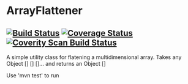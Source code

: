 # ArrayFlattener 
[![Build Status](https://travis-ci.org/randreucetti/ArrayFlattener.svg?branch=master)](https://travis-ci.org/randreucetti/ArrayFlattener)
[![Coverage Status](https://coveralls.io/repos/randreucetti/ArrayFlattener/badge.svg?branch=master&service=github)](https://coveralls.io/github/randreucetti/ArrayFlattener?branch=master)
<a href="https://scan.coverity.com/projects/randreucetti-arrayflattener">
  <img alt="Coverity Scan Build Status"
       src="https://scan.coverity.com/projects/6729/badge.svg"/>
</a>
------------------
A simple utility class for flatening a multidimensional array. Takes any Object [] [] []... and returns an Object []

Use 'mvn test' to run 
